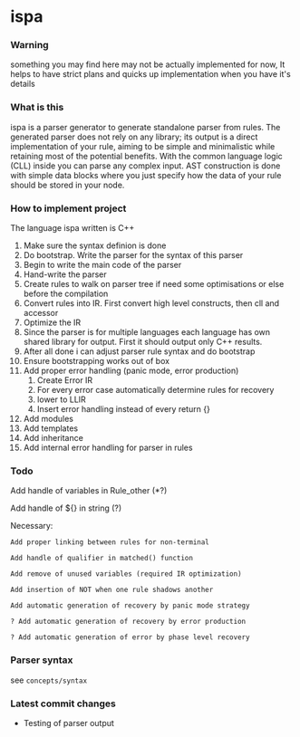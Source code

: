 # ispa
### Warning
  something you may find here may not be actually implemented for now,
  It helps to have strict plans and quicks up implementation when you have it's details
### What is this
 ispa is a parser generator to generate standalone parser from rules. The generated parser does not rely on any library; its output is a direct implementation of your rule, aiming to be simple and minimalistic while retaining most of the potential benefits. With the common language logic (CLL) inside you can parse any complex input. AST construction is done with simple data blocks where you just specify how the data of your rule should be stored in your node.
### How to implement project
 The language ispa written is C++
 1. Make sure the syntax definion is done
 2. Do bootstrap. Write the parser for the syntax of this parser
 3. Begin to write the main code of the parser
 4. Hand-write the parser
 5. Create rules to walk on parser tree if need some optimisations or else before the compilation
 6. Convert rules into IR. First convert high level constructs, then cll and accessor
 7. Optimize the IR
 8. Since the parser is for multiple languages each language has own shared library for output. First it should output only C++ results.
 9. After all done i can adjust parser rule syntax and do bootstrap
10. Ensure bootstrapping works out of box
11. Add proper error handling (panic mode, error production)
     1. Create Error IR
     2. For every error case automatically determine rules for recovery
     3. lower to LLIR
     4. Insert error handling instead of every return {}
12. Add modules
13. Add templates 
14. Add inheritance 
15. Add internal error handling for parser in rules 
### Todo
  Add handle of variables in Rule_other (*?)

  Add handle of ${} in string (?)

  Necessary:

    Add proper linking between rules for non-terminal

    Add handle of qualifier in matched() function

    Add remove of unused variables (required IR optimization)

    Add insertion of NOT when one rule shadows another

    Add automatic generation of recovery by panic mode strategy

    ? Add automatic generation of recovery by error production

    ? Add automatic generation of error by phase level recovery 

### Parser syntax
  
  see ```concepts/syntax```

### Latest commit changes
  - Testing of parser output

